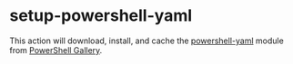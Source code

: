 # setup-powershell-yaml

This action will download, install, and cache the [powershell-yaml](https://github.com/cloudbase/powershell-yaml) module from [PowerShell Gallery](https://github.com/cloudbase/powershell-yaml).
